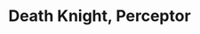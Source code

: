 ---
title: Death Knight, Perceptor
layout: national_monster_card
name: Death Knight, Perceptor
APL: 35
Body_points: 350
Strength_bonus: 16
threshold: 15
rips_from: Pin/Bind/Web/Confine
Descriptive_Phrase: Scarred Rotting Corpse or Pale Walking Corpse
Type: Undead, Master

Movement: Wandering
Intelligence: Normal
Society: Solitary
Motivation: Personal Goals
armor: By Class
offensive_abilities: Will Possess Skills as PC from LifeInnate +5 Damage AuraCreate Undead x12, Desecrate x3, 30 Elemental Ice x6, Magic Fear x6Control High Undead by Voice, May Spellstrike PyramidCreate Death Master x4 (Takes 10 Count)Transform to Death Knight x1 (Takes 10 Minutes)Magic Pin x12; Magic Magic Armor x12;Magic Detect Magic x8
defensive_abilities: Add Character BodyNo Metabolism, May Cast in BodyReturn Magic x4, Cloak Earth x4, All Rituals on Bottle Are Usable by Body, Add Strengths, Higher Threshold, Return Waylay x5
vulnerabilities: Double Damage from HealingImmune to Life
spells: By Skills
pyramid: None
rec_treasure: 
notes: None
weapon_use: By Skills
claws: Two Handed
base_damage_call: Small Weapon - “14 Magic”Short/Longsword - “15 Magic”Two Handed - “24 Magic”
affected_by: Magic
restrictions: Plot Only, Unique
at_death: Crumbles
healed_by: Necromancy (Double)
immune_to: Sleep, Charm, Poison, Death, Paralyze, Drain, Control
Protectives: Will Have
Zone: P
Spiritstore: Devour
Government: The Death Knight Preceptor is the creator and leader of Death Knights within the Avendale area
Location: The current Death Knight Preceptor is Sintarge who lives among the Ogres
---